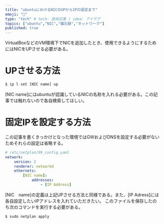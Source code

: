 ```yaml
---
title: "ubuntuにおけるNICのUPからIPの固定まで"
emoji: "🐡"
type: "tech" # tech: 技術記事 / idea: アイデア
topics: ["ubuntu","NIC","備忘録","ネットワーク"]
published: true
---
```


VirtualBoxなどのVM環境下でNICを追加したとき、使用できるようにするためにはNICをUPさせる必要がある。

# UPさせる方法
```bash
$ ip l set [NIC name] up
```

[NIC name]にはubuntuが認識しているNICの名称を入れる必要がある。この記事では触れないので各自検索してほしい。

# 固定IPを設定する方法
この記事を書くきっかけとなった環境ではGWおよびDNSを設定する必要がないためそれらの設定は省略する。
```yaml
# /etc/netplan/99_config.yaml
network:
    version: 2
    renderer: networkd
    ethernets:
        [NIC name]:
            addresses:
                - [IP Address]
```

[NIC　name]の定義は上記UPさせる方法と同様である。また、[IP Adress]には各自設定したいIPアドレスを入れていただきたい。
このファイルを保存したのち次のコマンドを実行する必要がある。

```bash
$ sudo netplan apply
```

